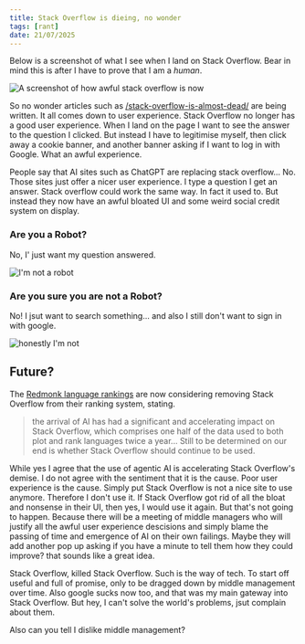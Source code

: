 ```yaml
---
title: Stack Overflow is dieing, no wonder
tags: [rant]
date: 21/07/2025
---
```


Below is a screenshot of what I see when I land on Stack Overflow. Bear in mind this is after
I have to prove that I am a _human_.

![A screenshot of how awful stack overflow is now](/images/stackoverflow.png)

<!-- more -->

So no wonder articles such as [/stack-overflow-is-almost-dead/](https://blog.pragmaticengineer.com/stack-overflow-is-almost-dead/)
are being written. It all comes down to user experience. Stack Overflow no longer has a good user experience.
When I land on the page I want to see the answer to the question I clicked. But instead I have to
legitimise myself, then click away a cookie banner, and another banner asking if I want to log in with
Google. What an awful experience.

People say that AI sites such as ChatGPT are replacing stack overflow... No. Those sites just offer a nicer
user experience. I type a question I get an answer. Stack overflow could work the same way. In fact it used to.
But instead they now have an awful bloated UI and some weird social credit system on display.

### Are you a Robot?

No, I' just want my question answered.

![I'm not a robot](/images/robot1.png)

### Are you sure you are not a Robot?

No! I jsut want to search something... and also I still don't want to sign in with google.

![honestly I'm not](/images/robot2.png)

## Future?

The [Redmonk language rankings](https://redmonk.com/sogrady/2025/06/18/language-rankings-1-25/) are now
considering removing Stack Overflow from their ranking system, stating.

> the arrival of AI has had a significant and accelerating impact on Stack Overflow, which comprises one half of
  the data used to both plot and rank languages twice a year... Still to be determined on our end is whether Stack
  Overflow should continue to be used.

While yes I agree that the use of agentic AI is accelerating Stack Overflow's demise. I do not agree with the
sentiment that it is the cause. Poor user experience is the cause. Simply put Stack Overflow is not a nice site
to use anymore. Therefore I don\'t use it. If Stack Overflow got rid of all the bloat and nonsense in their UI,
then yes, I would use it again. But that's not going to happen. Because there will be a meeting of middle managers
who will justify all the awful user experience descisions and simply blame the passing of time and emergence of
AI on their own failings. Maybe they will add another pop up asking if you have a minute to tell them how they
could improve? that sounds like a great idea.

Stack Overflow, killed Stack Overflow. Such is the way of tech. To start off useful and full of promise, only to
be dragged down by middle management over time. Also google sucks now too, and that was my main gateway into Stack
Overflow. But hey, I can\'t solve the world\'s problems, jsut complain about them.

Also can you tell I dislike middle management?
